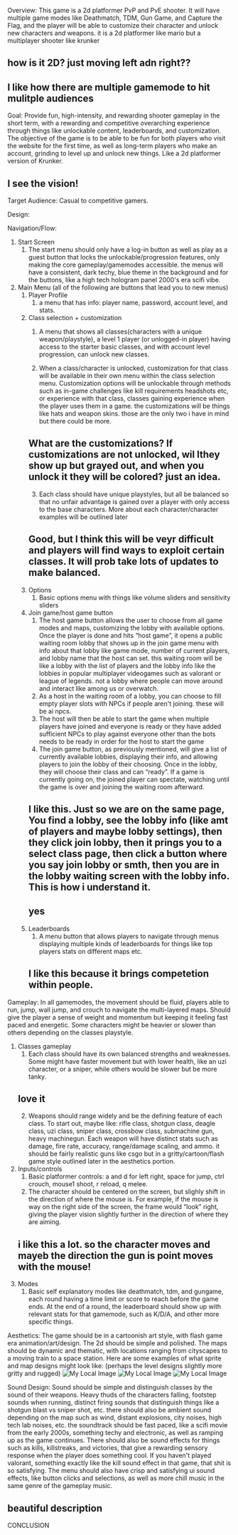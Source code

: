 Overview:
        This game is a 2d platformer PvP and PvE shooter. It will have multiple game modes like Deathmatch, TDM, Gun Game, and Capture the Flag, and the player will be able to customize their character and unlock new characters and weapons. it is a 2d platformer like mario but a multiplayer shooter like krunker
## how is it 2D?  just moving left adn right??
## I like how there are multiple gamemode to hit mulitple audiences

Goal:
        Provide fun, high-intensity, and rewarding shooter gameplay in the short term, with a rewarding and competitive overarching experience through things like unlockable content, leaderboards, and customization. The objective of the game is to be able to be fun for both players who visit the website for the first time, as well as long-term players who make an account, grinding to level up and unlock new things. Like a 2d platformer version of Krunker.
## I see the vision!


Target Audience:
        Casual to competitive gamers.


Design:

Navigation/Flow:
1. Start Screen
   1. The start menu should only have a log-in button as well as play as a guest button that locks the unlockable/progression features, only making the core gameplay/gamemodes accessible. the menus will have a consistent, dark techy, blue theme in the background and for the buttons, like a high tech hologram panel 2000's era scifi vibe.
2. Main Menu (all of the following are buttons that lead you to new menus)
   1. Player Profile
      1. a menu that has info: player name, password, account level, and stats.
   2. Class selection + customization
      1. A menu that shows all classes(characters with a unique weapon/playstyle), a level 1 player (or unlogged-in player) having access to the starter basic classes, and with account level progression, can unlock new classes.
    
      2. When a class/character is unlocked, customization for that class will be available in their own menu within the class selection menu. Customization options will be unlockable through methods such as in-game challenges like kill requirements headshots etc, or experience with that class, classes gaining experience when the player uses them in a game. the customizations will be things like hats and weapon skins. those are the only two i have in mind but there could be more.
      ## What are the customizations? If customizations are not unlocked, wil lthey show up but grayed out, and when you unlock it they will be colored? just an idea.
      3. Each class should have unique playstyles, but all be balanced so that no unfair advantage is gained over a player with only access to the base characters. More about each character/character examples will be outlined later
      ## Good, but I think this will be veyr difficult and players will find ways to exploit certain classes. It will prob take lots of updates to make balanced.
   3. Options
      1. Basic options menu with things like volume sliders and sensitivity sliders
   4. Join game/host game button
      1. The host game button allows the user to choose from all game modes and maps, customizing the lobby with available options. Once the player is done and hits “host game”, it opens a public waiting room lobby that shows up in the join game menu with info about that lobby like game mode, number of current players, and lobby name that the host can set. this waiting room will be like a lobby with the list of players and the lobby info like the lobbies in popular multiplayer videogames such as valorant or league of legends. not a lobby where people can move around and interact like among us or overwatch.
      2. As a host in the waiting room of a lobby, you can choose to fill empty player slots with NPCs if people aren't joining. these will be ai npcs.
      3. The host will then be able to start the game when multiple players have joined and everyone is ready or they have added sufficient NPCs to play against everyone other than the bots needs to be ready in order for the host to start the game
      4. The join game button, as previously mentioned, will give a list of currently available lobbies, displaying their info, and allowing players to join the lobby of their choosing. Once in the lobby, they will choose their class and can “ready”. If a game is currently going on, the joined player can spectate, watching until the game is over and joining the waiting room afterward.
      ## I like this. Just so we are on the same page, You find a lobby, see the lobby info (like amt of players and maybe lobby settings), then they click join lobby, then it prings you to a select class page, then click a button where you say join lobby or smth, then you are in the lobby waiting screen with the lobby info.  This is how i understand it. 
      ## yes
   5. Leaderboards
      1. A menu button that allows players to navigate through menus displaying multiple kinds of leaderboards for things like top players stats on different maps etc.
      ## I like this because it brings competetion within people.


Gameplay:
        In all gamemodes, the movement should be fluid, players able to run, jump, wall jump, and crouch to navigate the multi-layered maps. Should give the player a sense of weight and momentum but keeping it feeling fast paced and energetic. Some characters might be heavier or slower than others depending on the classes playstyle.
1. Classes gameplay
   1. Each class should have its own balanced strengths and weaknesses. Some might have faster movement but with lower health, like an uzi character, or a sniper, while others would be slower but be more tanky. 
   ## love it
   2. Weapons should range widely and be the defining feature of each class. To start out, maybe like: rifle class, shotgun class, deagle class, uzi class, sniper class, crossbow class, submachine gun, heavy machinegun. Each weapon will have distinct stats such as damage, fire rate, accuracy, range/damage scaling, and ammo. it should be fairly realistic guns like csgo but in a gritty/cartoon/flash game style outlined later in the aesthetics portion.
2. Inputs/controls
   1. Basic platformer controls: a and d for left right, space for jump, ctrl crouch, mouse1 shoot, r reload, q melee.
   2. The character should be centered on the screen, but slighly shift in the direction of where the mouse is. For example, if the mouse is way on the right side of the screen, the frame would “look” right, giving the player vision slightly further in the direction of where they are aiming.
   ## i like this a lot. so the character moves and mayeb the direction the gun is point moves with the mouse!
3. Modes
   1. Basic self explanatory modes like deathmatch, tdm, and gungame, each round having a time limit or score to reach before the game ends. At the end of a round, the leaderboard should show up with relevant stats for that gamemode, such as K/D/A, and other more specific things.


Aesthetics:
        The game should be in a cartoonish art style, with flash game era animation/art/design. The 2d should be simple and polished. The maps should be dynamic and thematic, with locations ranging from cityscapes to a moving train to a space station. Here are some examples of what sprite and map designs might look like: (perhaps the level designs slightly more gritty and rugged)
        ![My Local Image](./my_image.png "Local Image Example")
        ![My Local Image](./my_image2.png "Local Image Example")
        ![My Local Image](./my_image3.png "Local Image Example")



Sound Design:
        Sound should be simple and distinguish classes by the sound of their weapons. Heavy thuds of the characters falling, footstep sounds when running, distinct firing sounds that distinguish things like a shotgun blast vs sniper shot, etc. there should also be ambient sound depending on the map such as wind, distant explosions, city noises, high tech lab noises, etc. the soundtrack should be fast paced, like a scifi movie from the early 2000s, something techy and electronic, as well as ramping up as the game continues. There should also be sound effects for things such as kills, killstreaks, and victories, that give a rewarding sensory response when the player does something cool. If you haven't played valorant, something exactly like the kill sound effect in that game, that shit is so satisfying. The menu should also have crisp and satisfying ui sound effects, like button clicks and selections, as well as more chill music in the same genre of the gameplay music.
## beautiful description

CONCLUSION